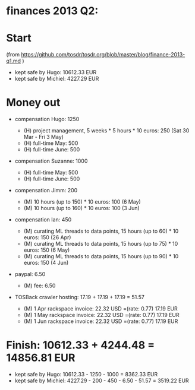 # finances 2013 Q2:

# Start
(from https://github.com/tosdr/tosdr.org/blob/master/blog/finance-2013-q1.md )

* kept safe by Hugo: 10612.33 EUR
* kept safe by Michiel: 4227.29 EUR

# Money out

* compensation Hugo: 1250
    * (H) project management, 5 weeks * 5 hours * 10 euros: 250 (Sat 30 Mar - Fri 3 May)
    * (H) full-time May: 500
    * (H) full-time June: 500

* compensation Suzanne: 1000
    * (H) full-time May: 500
    * (H) full-time June: 500

* compensation Jimm: 200
    * (M) 10 hours (up to 150) * 10 euros: 100 (6 May)
    * (M) 10 hours (up to 160) * 10 euros: 100 (3 Jun)

* compensation Ian: 450
    * (M) curating ML threads to data points, 15 hours (up to 60) * 10 euros: 150 (26 Apr)
    * (M) curating ML threads to data points, 15 hours (up to 75) * 10 euros: 150 (6 May)
    * (M) curating ML threads to data points, 15 hours (up to 90) * 10 euros: 150 (4 Jun)

* paypal: 6.50
    * (M) fee: 6.50

* TOSBack crawler hosting: 17.19 + 17.19 + 17.19 = 51.57
    * (M) 1 Apr rackspace invoice: 22.32 USD =(rate: 0.77) 17.19 EUR
    * (M) 1 May rackspace invoice: 22.32 USD =(rate: 0.77) 17.19 EUR
    * (M) 1 Jun rackspace invoice: 22.32 USD =(rate: 0.77) 17.19 EUR

# Finish: 10612.33 + 4244.48  = 14856.81 EUR

* kept safe by Hugo: 10612.33 - 1250 - 1000 = 8362.33 EUR
* kept safe by Michiel: 4227.29 - 200 - 450 - 6.50 - 51.57 =  3519.22 EUR

